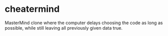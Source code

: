 # cheatermind
MasterMind clone where the computer delays choosing the code as long as possible, while still leaving all previously given data true.
